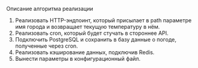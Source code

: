 Описание алгоритма реализации
1. Реализовать HTTP-эндпоинт, который присылает в path параметре имя города и возвращает текущую температуру в нём.
2. Реализовать cron, который будет стучать в стороннее API.
3. Подключить PostgreSQL и сохранить в базу данные о погоде, полученные через cron.
4. Реализовать кэширование данных, подключив Redis.
5. Вынести параметры в конфигурационный файл.
